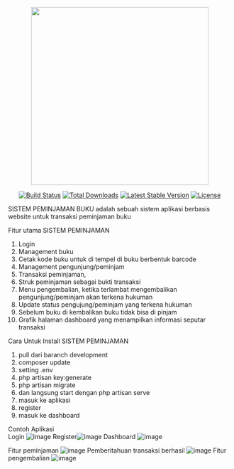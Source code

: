 <p align="center"><a href="https://laravel.com" target="_blank"><img src="https://raw.githubusercontent.com/laravel/art/master/logo-lockup/5%20SVG/2%20CMYK/1%20Full%20Color/laravel-logolockup-cmyk-red.svg" width="400"></a></p>

<p align="center">
<a href="https://travis-ci.org/laravel/framework"><img src="https://travis-ci.org/laravel/framework.svg" alt="Build Status"></a>
<a href="https://packagist.org/packages/laravel/framework"><img src="https://img.shields.io/packagist/dt/laravel/framework" alt="Total Downloads"></a>
<a href="https://packagist.org/packages/laravel/framework"><img src="https://img.shields.io/packagist/v/laravel/framework" alt="Latest Stable Version"></a>
<a href="https://packagist.org/packages/laravel/framework"><img src="https://img.shields.io/packagist/l/laravel/framework" alt="License"></a>
</p>

SISTEM PEMINJAMAN BUKU adalah sebuah sistem aplikasi berbasis website untuk transaksi peminjaman buku

Fitur utama SISTEM PEMINJAMAN
1. Login
2. Management buku 
3. Cetak kode buku untuk di tempel di buku berbentuk barcode
4. Management pengunjung/peminjam
5. Transaksi peminjaman, 
6. Struk peminjaman sebagai bukti transaksi
7. Menu pengembalian, ketika terlambat mengembalikan pengunjung/peminjam akan terkena hukuman 
8. Update status pengujung/peminjam yang terkena hukuman
9. Sebelum buku di kembalikan buku tidak bisa di pinjam
10. Grafik halaman dashboard yang menampilkan informasi seputar transaksi



Cara Untuk Install SISTEM PEMINJAMAN

1. pull dari baranch development
2. composer update
3. setting .env
4. php artisan key:generate
5. php artisan migrate
6. dan langsung start dengan php artisan serve
7. masuk ke aplikasi
8. register
9. masuk ke dashboard

Contoh Aplikasi <br>
Login
![image](https://user-images.githubusercontent.com/52590303/139620683-73df69f2-c52c-4b6f-91ff-ab49b4ad7f8a.png)
Register![image](https://user-images.githubusercontent.com/52590303/139620815-004ca30e-69eb-42f4-88e9-122faf1c5708.png)
Dashboard
![image](https://user-images.githubusercontent.com/52590303/139809310-830b9a0d-0a3c-457a-988c-712071783898.png)

Fitur peminjaman
![image](https://user-images.githubusercontent.com/52590303/139216458-1e1fba80-371c-41bd-b065-578d1b7f2e28.png)
Pemberitahuan transaksi berhasil
![image](https://user-images.githubusercontent.com/52590303/139802368-a0a53ccb-96bc-45bb-bf83-db2718245fdd.png)
Fitur pengembalian
![image](https://user-images.githubusercontent.com/52590303/139216689-d2e1d217-8de1-4fff-93d4-13f9ddfcd301.png)


